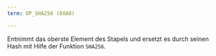 ```yaml
---
term: OP_SHA256 (0XA8)

---
```

Entnimmt das oberste Element des Stapels und ersetzt es durch seinen Hash mit Hilfe der Funktion `SHA256`.